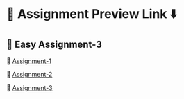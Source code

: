# 🔗 Assignment Preview Link ⬇️

## 📁 Easy Assignment-3


📂  [Assignment-1]()


📂 [Assignment-2]()


📂 [Assignment-3]()
